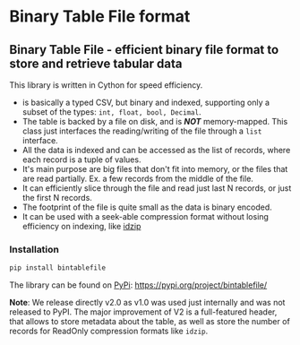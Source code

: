 # Binary Table File format 

## Binary Table File - efficient binary file format to store and retrieve tabular data

This library is written in Cython for speed efficiency.

- is basically a typed CSV, but binary and indexed, 
    supporting only a subset of the types: `int, float, bool, Decimal`.
- The table is backed by a file on disk, and is _**NOT**_ memory-mapped.
This class just interfaces the reading/writing of the file through a `list` interface. 
- All the data is indexed and can be accessed as the list of records, where each record is a tuple of values. 
- It's main purpose are big files that don't fit into memory, or the files that are read partially. Ex. a few records from the middle of the file. 
- It can efficiently slice through the file and read just last N records, or just the first N records. 
- The footprint of the file is quite small as the data is binary encoded.
- It can be used with a seek-able compression format without losing efficiency on indexing, like [idzip](https://pypi.org/project/python-idzip/) 

### Installation
```bash
pip install bintablefile
```
The library can be found on [PyPi](https://pypi.org/project/bintablefile/): https://pypi.org/project/bintablefile/

 
**Note**: We release directly v2.0 as v1.0 was used just internally and was not released to PyPI. The major improvement of V2 is a full-featured header, that allows to store metadata about the table, as well as store the number of records for ReadOnly compression formats like `idzip`.